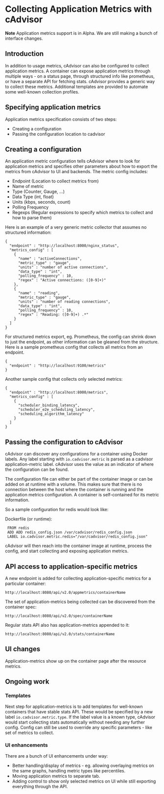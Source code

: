 # Collecting Application Metrics with cAdvisor

**Note** Application metrics support is in Alpha. We are still making a bunch of interface changes.

## Introduction
In addition to usage metrics, cAdvisor can also be configured to collect application metrics. A container can expose application metrics through multiple ways - on a status page, through structured info like prometheus, or have a separate API for fetching stats. cAdvisor provides a generic way to collect these metrics. Additional templates are provided to automate some well-known collection profiles.

## Specifying application metrics

Application metrics specification consists of two steps:
* Creating a configuration
* Passing the configuration location to cadvisor

## Creating a configuration
An application metric configuration tells cAdvisor where to look for application metrics and specifies other parameters about how to export the metrics from cAdvisor to UI and backends. The metric config includes:
* Endpoint (Location to collect metrics from)
* Name of metric
* Type (Counter, Gauge, ...)
* Data Type (int, float)
* Units (kbps, seconds, count)
* Polling Frequency
* Regexps (Regular expressions to specify which metrics to collect and how to parse them)

Here is an example of a very generic metric collector that assumes no structured information:

```
{
  "endpoint" : "http://localhost:8000/nginx_status",
  "metrics_config" : [
    {
      "name" : "activeConnections",
      "metric_type" : "gauge",
      "units" : "number of active connections",
      "data_type" : "int",
      "polling_frequency" : 10,
      "regex" : "Active connections: ([0-9]+)"
    },
    {
      "name" : "reading",
      "metric_type" : "gauge",
      "units" : "number of reading connections",
      "data_type" : "int",
      "polling_frequency" : 10,
      "regex" : "Reading: ([0-9]+) .*"
    }
  ]
} 
```

For structured metrics export, eg. Prometheus, the config can shrink down to just the endpoint, as other information can be gleaned from the structure. Here is a sample prometheus config that collects all metrics from an endpoint.

```
{
  "endpoint" : "http://localhost:9100/metrics"
}
```

Another sample config that collects only selected metrics:

```
{
  "endpoint" : "http://localhost:8000/metrics",
  "metrics_config" : [
    {
      "scheduler_binding_latency",
      "scheduler_e2e_scheduling_latency",
      "scheduling_algorithm_latency"
    }
  ]
}
```

## Passing the configuration to cAdvisor

cAdvisor can discover any configurations for a container using Docker labels. Any label starting with ```io.cadvisor.metric``` is parsed as a cadvisor application-metric label.
cAdvisor uses the value as an indicator of where the configuration can be found.

The configuration file can either be part of the container image or can be added on at runtime with a volume. This makes sure that there is no connection between the host where the container is running and the application metrics configuration. A container is self-contained for its metric information.

So a sample configuration for redis would look like:

Dockerfile (or runtime):
```
 FROM redis
 ADD ADD redis_config.json /var/cadvisor/redis_config.json
 LABEL io.cadvisor.metric.redis="/var/cadvisor/redis_config.json"
```

cAdvisor will then reach into the container image at runtime, process the config, and start collecting and exposing application metrics.

## API access to application-specific metrics

A new endpoint is added for collecting application-specific metrics for a particular container:

```
http://localhost:8080/api/v2.0/appmetrics/containerName
```

The set of application-metrics being collected can be discovered from the container spec:

```
http://localhost:8080/api/v2.0/spec/containerName
```

Regular stats API also has application-metrics appended to it:

```
http://localhost:8080/api/v2.0/stats/containerName
```

## UI changes
Application-metrics show up on the container page after the resource metrics.

## Ongoing work

### Templates
Next step for application-metrics is to add templates for well-known containers that have stable stats API. These would be specified by a new label ```io.cadvisor.metric.type```. If the label value is a known type, cAdvisor would start collecting stats automatically without needing any further config. Config can still be used to override any specific parameters - like set of metrics to collect. 

### UI enhancements
There are a bunch of UI enhancements under way:
* Better handling/display of metrics - eg. allowing overlaying metrics on the same graphs, handling metric types like percentiles.
* Moving application metrics to separate tab.
* Adding control to show only selected metrics on UI while still exporting everything through the API.
